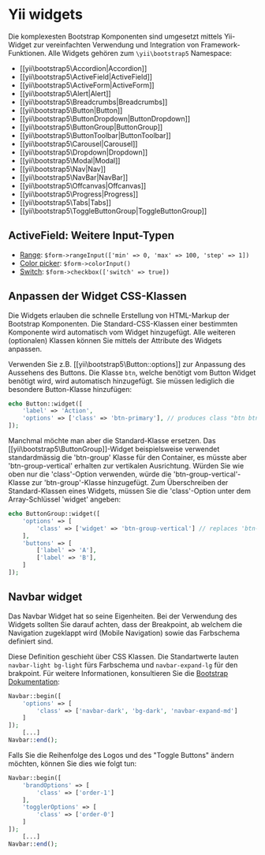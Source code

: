 Yii widgets
===========

Die komplexesten Bootstrap Komponenten sind umgesetzt mittels Yii-Widget zur vereinfachten Verwendung und Integration 
von Framework-Funktionen. Alle Widgets gehören zum `\yii\bootstrap5` Namespace:

- [[yii\bootstrap5\Accordion|Accordion]]
- [[yii\bootstrap5\ActiveField|ActiveField]]
- [[yii\bootstrap5\ActiveForm|ActiveForm]]
- [[yii\bootstrap5\Alert|Alert]]
- [[yii\bootstrap5\Breadcrumbs|Breadcrumbs]]
- [[yii\bootstrap5\Button|Button]]
- [[yii\bootstrap5\ButtonDropdown|ButtonDropdown]]
- [[yii\bootstrap5\ButtonGroup|ButtonGroup]]
- [[yii\bootstrap5\ButtonToolbar|ButtonToolbar]]
- [[yii\bootstrap5\Carousel|Carousel]]
- [[yii\bootstrap5\Dropdown|Dropdown]]
- [[yii\bootstrap5\Modal|Modal]]
- [[yii\bootstrap5\Nav|Nav]]
- [[yii\bootstrap5\NavBar|NavBar]]
- [[yii\bootstrap5\Offcanvas|Offcanvas]]
- [[yii\bootstrap5\Progress|Progress]]
- [[yii\bootstrap5\Tabs|Tabs]]
- [[yii\bootstrap5\ToggleButtonGroup|ToggleButtonGroup]]

## ActiveField: Weitere Input-Typen <span id="additional-fields"></span>

- [Range](https://getbootstrap.com/docs/5.1/forms/range/): `$form->rangeInput(['min' => 0, 'max' => 100, 'step' => 1])`
- [Color picker](https://getbootstrap.com/docs/5.1/forms/form-control/#color): `$form->colorInput()`
- [Switch](https://getbootstrap.com/docs/5.1/forms/checks-radios/#switches): `$form->checkbox(['switch' => true])`

## Anpassen der Widget CSS-Klassen <span id="customizing-css-classes"></span>

Die Widgets erlauben die schnelle Erstellung von HTML-Markup der Bootstrap Komponenten.
Die Standard-CSS-Klassen einer bestimmten Komponente wird automatisch vom Widget hinzugefügt. Alle weiteren (optionalen)
Klassen können Sie mittels der Attribute des Widgets anpassen.

Verwenden Sie z.B. [[yii\bootstrap5\Button::options]] zur Anpassung des Aussehens des Buttons. Die Klasse `btn`, welche
benötigt vom Button Widget benötigt wird, wird automatisch hinzugefügt. Sie müssen lediglich die besondere Button-Klasse
hinzufügen:

```php
echo Button::widget([
    'label' => 'Action',
    'options' => ['class' => 'btn-primary'], // produces class "btn btn-primary"
]);
```

Manchmal möchte man aber die Standard-Klasse ersetzen.
Das [[yii\bootstrap5\ButtonGroup]]-Widget beispielsweise verwendet standardmässig die 'btn-group' Klasse für den Container,
es müsste aber 'btn-group-vertical' erhalten zur vertikalen Ausrichtung.
Würden Sie wie oben nur die 'class'-Option verwenden, würde die 'btn-group-vertical'-Klasse zur 'btn-group'-Klasse hinzugefügt.
Zum Überschreiben der Standard-Klassen eines Widgets, müssen Sie die 'class'-Option unter dem Array-Schlüssel 'widget' angeben:

```php
echo ButtonGroup::widget([
    'options' => [
        'class' => ['widget' => 'btn-group-vertical'] // replaces 'btn-group' with 'btn-group-vertical'
    ],
    'buttons' => [
        ['label' => 'A'],
        ['label' => 'B'],
    ]
]);
```


## Navbar widget <span id="navbar-widget"></span>

Das Navbar Widget hat so seine Eigenheiten. Bei der Verwendung des Widgets sollten Sie darauf achten, dass der Breakpoint,
ab welchem die Navigation zugeklappt wird (Mobile Navigation) sowie das Farbschema definiert sind.

Diese Definition geschieht über CSS Klassen. Die Standartwerte lauten `navbar-light bg-light` fürs Farbschema und
`navbar-expand-lg` für den brakpoint. Für weitere Informationen, konsultieren Sie die [Bootstrap Dokumentation](https://getbootstrap.com/docs/5.1/components/navbar/):
```php
Navbar::begin([
    'options' => [
        'class' => ['navbar-dark', 'bg-dark', 'navbar-expand-md']
    ]
]);
    [...]
Navbar::end();
``` 

Falls Sie die Reihenfolge des Logos und des "Toggle Buttons" ändern möchten, können Sie dies wie folgt tun:
```php
Navbar::begin([
	'brandOptions' => [
		'class' => ['order-1']
	],
	'togglerOptions' => [
		'class' => ['order-0']
	]
]);
    [...]
Navbar::end();
```
